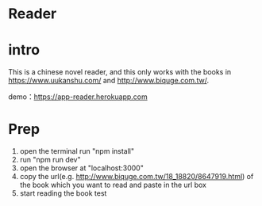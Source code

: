 # Reader

# intro
This is a chinese novel reader, and this only works with the books in https://www.uukanshu.com/ and http://www.biquge.com.tw/.

demo：https://app-reader.herokuapp.com

# Prep
1. open the terminal run "npm install"
1. run "npm run dev"
1. open the browser at "localhost:3000"
1. copy the url(e.g. http://www.biquge.com.tw/18_18820/8647919.html) of the book which you want to read and paste in the url box
1. start reading the book
test